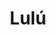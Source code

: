 ---
title: Lulú
date: 
draft: false

# descripcion
description : Luna con estrellita

materials: Plata 925

color: Plateado

dimensions: 0,8 cm

code: 01-03-0272

type: "Aros"

categories: []

price: $2.180,00

price_eftvo: $1.850,00

# Images
# first image will be shown in the product page
images:
  # - image: "images/path_to_image"
  # La ubicacion de las imagenes es imagenes/Aros/Aros.Microcubic/01-03-0272-lulu
  - image: "./images/aros/microcubic/01-03-0272-luna-con-estrellita_a.jpeg"
  - image: "./images/aros/microcubic/01-03-0272-luna-con-estrellita_b.jpeg"
---